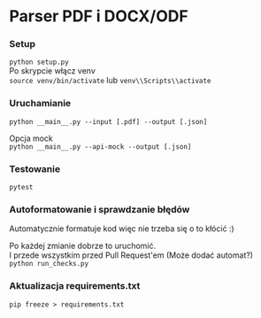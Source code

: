 # Parser PDF i DOCX/ODF

### Setup
`python setup.py`  
Po skrypcie włącz venv  
`source venv/bin/activate` lub `venv\\Scripts\\activate`

### Uruchamianie
  
`python __main__.py --input [.pdf] --output [.json]`  

Opcja mock  
`python __main__.py --api-mock --output [.json]`  


### Testowanie
`pytest`

### Autoformatowanie i sprawdzanie błędów
Automatycznie formatuje kod więc nie trzeba się o to kłócić :)    
  
Po każdej zmianie dobrze to uruchomić.  
I przede wszystkim przed Pull Request'em (Może dodać automat?)  
`python run_checks.py`

### Aktualizacja requirements.txt
`pip freeze > requirements.txt`
